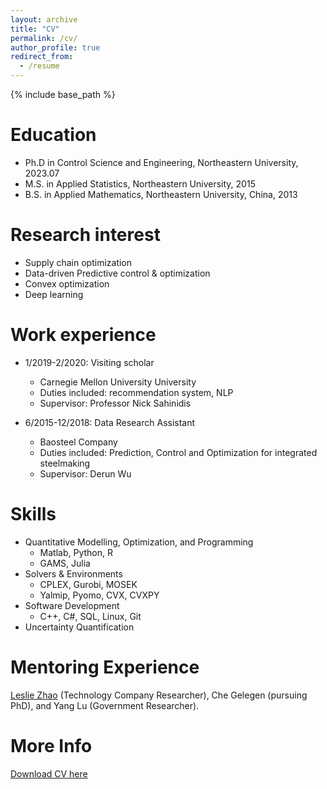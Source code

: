 ```yaml
---
layout: archive
title: "CV"
permalink: /cv/
author_profile: true
redirect_from:
  - /resume
---
```


{% include base_path %}

Education
======
* Ph.D in Control Science and Engineering, Northeastern University, 2023.07
* M.S. in Applied Statistics, Northeastern University, 2015
* B.S. in Applied Mathematics, Northeastern University, China, 2013

Research interest
======
* Supply chain optimization
* Data-driven Predictive control & optimization
* Convex optimization
* Deep learning

Work experience
======
* 1/2019-2/2020: Visiting scholar
  * Carnegie Mellon University University
  * Duties included: recommendation system, NLP
  * Supervisor: Professor Nick Sahinidis

* 6/2015-12/2018: Data Research Assistant
  * Baosteel Company
  * Duties included: Prediction, Control and Optimization for integrated steelmaking
  * Supervisor: Derun Wu
  
Skills
======
* Quantitative Modelling, Optimization, and Programming
  * Matlab, Python, R
  * GAMS, Julia 
* Solvers & Environments
  * CPLEX, Gurobi, MOSEK
  * Yalmip, Pyomo, CVX, CVXPY
* Software Development
  * C++, C#, SQL, Linux, Git
* Uncertainty Quantification

Mentoring Experience
======
<a href="https://github.com/LeslieZhoa"> Leslie Zhao</a> (Technology Company Researcher), Che Gelegen (pursuing PhD), and Yang Lu (Government Researcher).

More Info
======
[Download CV here](https://meetyangyang.github.io/files/cv_eng.pdf)
